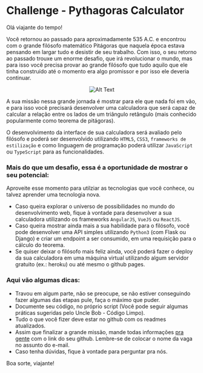 # Challenge - Pythagoras Calculator

Olá viajante do tempo!

Você retornou ao passado para aproximadamente 535 A.C. e encontrou com o grande
filósofo matemático Pitágoras que naquela época estava pensando em largar tudo e desistir de seu trabalho. Com isso, o seu retorno ao passado trouxe um enorme desafio, que irá revolucionar o mundo, mas para isso você precisa provar ao grande filósofo que tudo aquilo que ele tinha construído até o momento era algo promissor e por isso ele deveria continuar.

<center>

![Alt Text](https://c.tenor.com/q07DHKhjEBQAAAAC/nazare-tedesco-nazare-confusa.gif)
</center>

A sua missão nessa grande jornada é mostrar para ele que nada foi em vão, e para isso
você precisará desenvolver uma calculadora que será capaz de calcular a relação entre os lados de um triângulo retângulo (mais conhecido popularmente como teorema de pitágoras). 

O desenvolvimento da interface de sua calculadora será avaliado pelo filósofo e poderá ser desenvolvido utilizando `HTML5`, `CSS3`, `frameworks de estilização` e como linguagem de programação poderá utilizar `JavaScript` ou `TypeScript` para as funcionalidades.

### Mais do que um desafio, essa é a oportunidade de mostrar o seu potencial:
Aproveite esse momento para utilziar as tecnologias que você conhece, ou talvez aprender uma tecnologia nova.

- Caso queira explorar o universo de possibilidades no mundo do desenvolvimento web, fique à vontade para desenvolver a sua calculadora utilizando os frameworks `AngularJS`, `VueJS` ou `ReactJS`.
- Caso queira mostrar ainda mais a sua habilidade para o filósofo, você pode desenvolver uma API simples utilizando `Python3` (com Flask ou Django) e criar um endpoint a ser consumido, em uma requisição para o cálculo do teorema.
- Se quiser deixar o filósofo mais feliz ainda, você poderá fazer o deploy da sua calculadora em uma máquina virtual utilizando algum servidor gratuito (ex.: heroku) ou até mesmo o github pages.

### Aqui vão algumas dicas:

- Travou em algum parte, não se preocupe, se não estiver conseguindo fazer algumas das etapas pule, faça o máximo que puder.
- Documente seu código, no próprio script (Você pode seguir algumas práticas sugeridas
pelo Uncle Bob - Código Limpo).
- Tudo o que você fizer deve estar no github com os readmes atualizados.
- Assim que finalizar a grande missão, mande todas informações [pra gente](mailto:time@cromai.com) com o link do seu github. 
Lembre-se de colocar o nome da vaga no assunto do e-mail.
- Caso tenha dúvidas, fique à vontade para perguntar pra nós.

Boa sorte, viajante!
